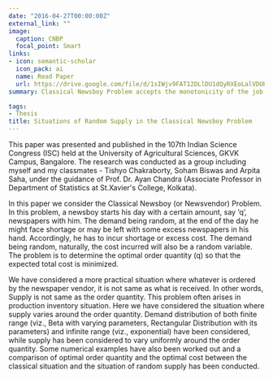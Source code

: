 ```yaml
---
date: "2016-04-27T00:00:00Z"
external_link: ""
image:
  caption: CNBP
  focal_point: Smart
links:
- icon: semantic-scholar
  icon_pack: ai
  name: Read Paper
  url: https://drive.google.com/file/d/1sIWjv9FAT12DLlDU1dQyRXEoLalVDUBU/view?usp=sharing
summary: Classical Newsboy Problem accepts the monotonicity of the job of newsboys but offers great profits. In this practical situation, newsboys has a certain amount of newspapers with them, the demand (X) of newspapers being random. In the following problem proposed considering two cases: supply of newspapers- when it is same and random with respect to order quantity, we derive the optimal order quantity using the cost function for different probability distributions which the demand follows, by mean minimizing technique and thus finding out total optimal cost.

tags:
- Thesis
title: Situations of Random Supply in the Classical Newsboy Problem
---
```


This paper was presented and published in the 107th Indian Science Congress (ISC) held at the University of Agricultural Sciences, GKVK Campus, Bangalore. The research was conducted as a group including myself and my classmates - Tishyo Chakraborty, Soham Biswas and Arpita Saha, under the guidance of Prof. Dr. Ayan Chandra (Associate Professor in Department of Statistics at St.Xavier's College, Kolkata).

In this paper we consider the Classical Newsboy (or Newsvendor) Problem. In this problem, a newsboy starts his day with a certain amount, say ‘q’, newspapers with him. The demand being random, at the end of the day he might face shortage or may be left with some excess newspapers in his hand. Accordingly, he has to incur shortage or excess cost. The demand being random, naturally, the cost incurred will also be a random variable. The problem is to determine the optimal order quantity (q) so that the expected total cost is minimized.

We have considered a more practical situation where whatever is ordered by the newspaper vendor, it is not same as what is received. In other words, Supply is not same as the order quantity. This problem often arises in production inventory situation. Here we have considered the situation where supply varies around the order quantity. Demand distribution of both finite range (viz., Beta with varying parameters, Rectangular Distribution with its parameters) and infinite range (viz., exponential) have been considered, while supply has been considered to vary uniformly around the order quantity. Some numerical examples have also been worked out and a comparison of optimal order quantity and the optimal cost between the classical situation and the situation of random supply has been conducted.
